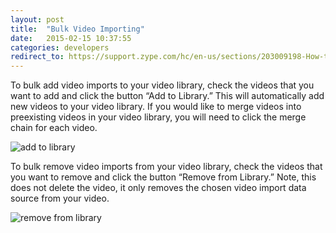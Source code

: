 ```yaml
---
layout: post
title:  "Bulk Video Importing"
date:   2015-02-15 10:37:55
categories: developers
redirect_to: https://support.zype.com/hc/en-us/sections/203009198-How-to-Import-to-Zype-From-a-Third-Party-Source
---
```


To bulk add video imports to your video library, check the videos that you want to add and click
the button “Add to Library.” This will automatically add new videos to your video library. If you
would like to merge videos into preexisting videos in your video library, you will need to click
the merge chain for each video.

![add to library]({{site.url}}/assets/video_imports/bulk_add.png)

To bulk remove video imports from your video library, check the videos that you want to remove
and click the button “Remove from Library.” Note, this does not delete the video, it only removes
the chosen video import data source from your video.

![remove from library]({{site.url}}/assets/video_imports/bulk_remove.png)
